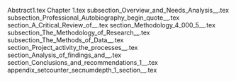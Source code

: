 Abstract1.tex
Chapter 1.tex
subsection_Overview_and_Needs_Analysis__.tex
subsection_Professional_Autobiography_begin_quote__.tex
section_A_Critical_Review_of__.tex
section_Methodology_4_000_5__.tex
subsection_The_Methodology_of_Research__.tex
subsection_The_Methods_of_Data__.tex
section_Project_activity_the_processes__.tex
section_Analysis_of_findings_and__.tex
section_Conclusions_and_recommendations_1__.tex
appendix_setcounter_secnumdepth_1_section__.tex